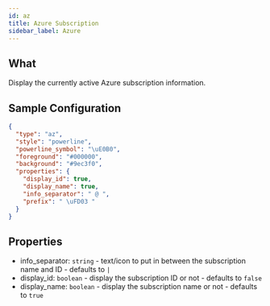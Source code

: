```yaml
---
id: az
title: Azure Subscription
sidebar_label: Azure
---
```


## What

Display the currently active Azure subscription information.

## Sample Configuration

```json
{
  "type": "az",
  "style": "powerline",
  "powerline_symbol": "\uE0B0",
  "foreground": "#000000",
  "background": "#9ec3f0",
  "properties": {
    "display_id": true,
    "display_name": true,
    "info_separator": " @ ",
    "prefix": " \uFD03 "
  }
}
```

## Properties

- info_separator: `string` - text/icon to put in between the subscription name and ID - defaults to ` | `
- display_id: `boolean` - display the subscription ID or not - defaults to `false`
- display_name: `boolean` - display the subscription name or not - defaults to `true`
